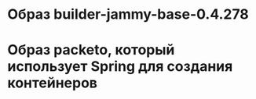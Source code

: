 # Образ builder-jammy-base-0.4.278

# Образ packeto, который использует Spring для создания контейнеров